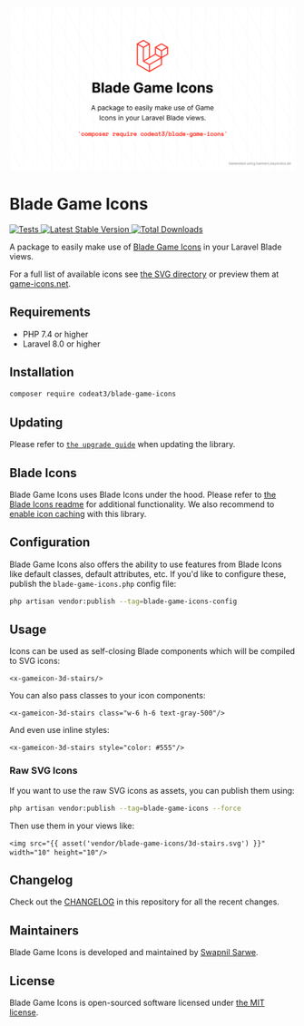 <p align="center">
    <img src="./socialcard-blade-game-icons.png" width="1280" title="Social Card Blade Game Icons">
</p>

# Blade Game Icons

<a href="https://github.com/codeat3/blade-game-icons/actions?query=workflow%3ATests">
    <img src="https://github.com/codeat3/blade-game-icons/workflows/Tests/badge.svg" alt="Tests">
</a>
<a href="https://packagist.org/packages/codeat3/blade-game-icons">
    <img src="https://img.shields.io/packagist/v/codeat3/blade-game-icons" alt="Latest Stable Version">
</a>
<a href="https://packagist.org/packages/codeat3/blade-game-icons">
    <img src="https://img.shields.io/packagist/dt/codeat3/blade-game-icons" alt="Total Downloads">
</a>

A package to easily make use of [Blade Game Icons](https://github.com/game-icons/icons) in your Laravel Blade views.

For a full list of available icons see [the SVG directory](resources/svg) or preview them at [game-icons.net](https://game-icons.net/).

## Requirements

- PHP 7.4 or higher
- Laravel 8.0 or higher

## Installation

```bash
composer require codeat3/blade-game-icons
```

## Updating

Please refer to [`the upgrade guide`](UPGRADE.md) when updating the library.

## Blade Icons

Blade Game Icons uses Blade Icons under the hood. Please refer to [the Blade Icons readme](https://github.com/blade-ui-kit/blade-icons) for additional functionality. We also recommend to [enable icon caching](https://github.com/blade-ui-kit/blade-icons#caching) with this library.

## Configuration

Blade Game Icons also offers the ability to use features from Blade Icons like default classes, default attributes, etc. If you'd like to configure these, publish the `blade-game-icons.php` config file:

```bash
php artisan vendor:publish --tag=blade-game-icons-config
```

## Usage

Icons can be used as self-closing Blade components which will be compiled to SVG icons:

```blade
<x-gameicon-3d-stairs/>
```

You can also pass classes to your icon components:

```blade
<x-gameicon-3d-stairs class="w-6 h-6 text-gray-500"/>
```

And even use inline styles:

```blade
<x-gameicon-3d-stairs style="color: #555"/>
```

### Raw SVG Icons

If you want to use the raw SVG icons as assets, you can publish them using:

```bash
php artisan vendor:publish --tag=blade-game-icons --force
```

Then use them in your views like:

```blade
<img src="{{ asset('vendor/blade-game-icons/3d-stairs.svg') }}" width="10" height="10"/>
```

## Changelog

Check out the [CHANGELOG](CHANGELOG.md) in this repository for all the recent changes.

## Maintainers

Blade Game Icons is developed and maintained by [Swapnil Sarwe](https://swapnilsarwe.com).

## License

Blade Game Icons is open-sourced software licensed under [the MIT license](LICENSE.md).
